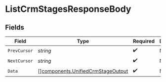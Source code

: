 # ListCrmStagesResponseBody


## Fields

| Field                                                                                  | Type                                                                                   | Required                                                                               | Description                                                                            |
| -------------------------------------------------------------------------------------- | -------------------------------------------------------------------------------------- | -------------------------------------------------------------------------------------- | -------------------------------------------------------------------------------------- |
| `PrevCursor`                                                                           | *string*                                                                               | :heavy_check_mark:                                                                     | N/A                                                                                    |
| `NextCursor`                                                                           | *string*                                                                               | :heavy_check_mark:                                                                     | N/A                                                                                    |
| `Data`                                                                                 | [][components.UnifiedCrmStageOutput](../../models/components/unifiedcrmstageoutput.md) | :heavy_check_mark:                                                                     | N/A                                                                                    |
